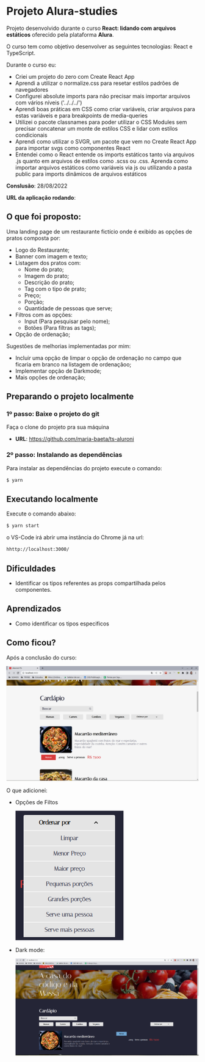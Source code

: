# Projeto Alura-studies

Projeto desenvolvido durante o curso **React: lidando com arquivos estáticos** oferecido pela plataforma **Alura**.

O curso tem como objetivo desenvolver as seguintes tecnologias: React e TypeScript.

Durante o curso eu:

- Criei um projeto do zero com Create React App
- Aprendi a utilizar o normalize.css para resetar estilos padrões de navegadores
- Configurei absolute imports para não precisar mais importar arquivos com vários níveis ('../../../')
- Aprendi boas práticas em CSS como criar variáveis, criar arquivos para estas variáveis e para breakpoints de media-queries
- Utilizei o pacote classnames para poder utilizar o CSS Modules sem precisar concatenar um monte de estilos CSS e lidar com estilos condicionais
- Aprendi como utilizar o SVGR, um pacote que vem no Create React App para importar svgs como componentes React
- Entendei como o React entende os imports estáticos tanto via arquivos .js quanto em arquivos de estilos como .scss ou .css. Aprenda como importar arquivos estáticos como variáveis via js ou utilizando a pasta public para imports dinâmicos de arquivos estáticos

**Conslusão**: 28/08/2022

**URL da aplicação rodando**:

## O que foi proposto:

Uma landing page de um restaurante fictício onde é exibido as opções de pratos composta por:

- Logo do Restaurante;
- Banner com imagem e texto;
- Listagem dos pratos com:
  - Nome do prato;
  - Imagem do prato;
  - Descrição do prato;
  - Tag com o tipo de prato;
  - Preço;
  - Porção;
  - Quantidade de pessoas que serve;
- Filtros com as opções:
  - Input (Para pesquisar pelo nome);
  - Botões (Para filtras as tags);
- Opção de ordenação;

Sugestões de melhorias implementadas por mim:

- Incluir uma opção de limpar o opção de ordenação no campo que ficaria em branco na listagem de ordenaçãoo;
- Implementar opção de Darkmode;
- Mais opções de ordenação;

## Preparando o projeto localmente

### **1º passo:** Baixe o projeto do git

Faça o clone do projeto pra sua máquina

- **URL**: https://github.com/maria-baeta/ts-aluroni

### **2º passo:** Instalando as dependências

Para instalar as dependências do projeto execute o comando:

```bash
$ yarn
```

## Executando localmente

Execute o comando abaixo:

```bash
$ yarn start
```

o VS-Code irá abrir uma instância do Chrome já na url:

```bash
hhttp://localhost:3000/
```

## Dificuldades

- Identificar os tipos referentes as props compartilhada pelos componentes.

## Aprendizados

- Como identificar os tipos especificos

## Como ficou?

Após a conclusão do curso:

![curso](public/cursoAluroni.png)

O que adicionei:

- Opções de Filtos

  ![maria](public/maria__filtros.png)

- Dark mode:

  ![dark](public/maria_dark.png)
